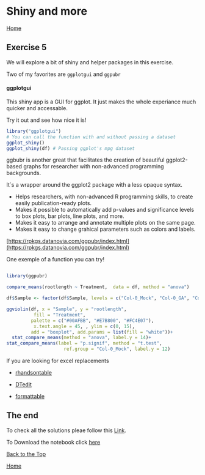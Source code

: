#  Shiny and more

[Home](https://alexpmagalhaes.github.io/SFB924-R-course/index)

## Exercise 5


We will explore a bit of shiny and helper packages in this exercise.

Two of my favorites are `ggplotgui` and `ggpubr`

#### ggplotgui

This shiny app is a GUI for ggplot. It just makes the whole experiance much quicker and accessable.

Try it out and see how nice it is!


```r
library("ggplotgui")
# You can call the function with and without passing a dataset
ggplot_shiny()
ggplot_shiny(df) # Passing ggplot's mpg dataset
```

ggbubr is another great that facilitates the creation of beautiful ggplot2-based graphs for researcher with non-advanced programming backgrounds.

It`s a wrapper around the ggplot2 package with a less opaque syntax.

* Helps researchers, with non-advanced R programming skills, to create easily publication-ready plots.
* Makes it possible to automatically add p-values and significance levels to box plots, bar plots, line plots, and more.
* Makes it easy to arrange and annotate multiple plots on the same page.
* Makes it easy to change grahical parameters such as colors and labels.


[https://rpkgs.datanovia.com/ggpubr/index.html](https://rpkgs.datanovia.com/ggpubr/index.html)

One exemple of a function you can try!

```r

library(ggpubr)

compare_means(rootlength ~ Treatment,  data = df, method = "anova")

df$Sample <- factor(df$Sample, levels = c("Col-0_Mock", "Col-0_GA", "Col-0_PAC", "dP_Mock", "ga1-13_Mock", "ga1-13_GA"))

ggviolin(df, x = "Sample", y = "rootlength",
          fill = "Treatment",
         palette = c("#00AFBB", "#E7B800", "#FC4E07"),
          x.text.angle = 45, , ylim = c(0, 15),
         add = "boxplot", add.params = list(fill = "white"))+
  stat_compare_means(method = "anova", label.y = 14)+
stat_compare_means(label = "p.signif", method = "t.test",
                     ref.group = "Col-0_Mock", label.y = 12)
```


If you are looking for excel replacements


* [rhandsontable](https://jrowen.github.io/rhandsontable/)

* [DTedit](https://github.com/jbryer/DTedit)

* [formattable](https://github.com/renkun-ken/formattable)

## The end

To check all the solutions pleae follow this [Link](http://rpubs.com/alexpmagalhaes/Exercise6).

To Download the notebook click [here](https://alexpmagalhaes.github.io/SFB924-R-course/Materials/Scripts/Exercise6.Rmd)

[Back to the Top](#shiny-and-more)

[Home](https://alexpmagalhaes.github.io/SFB924-R-course/index)
